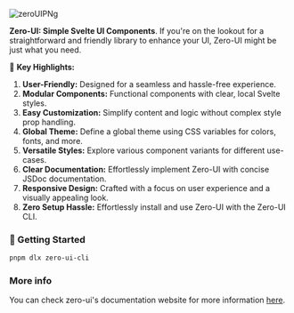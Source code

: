 ![zeroUIPNg](/images/zeroUI.png)

**Zero-UI: Simple Svelte UI Components**. If you're on the lookout for a straightforward and friendly library to enhance your UI, Zero-UI might be just what you need.

🔑 **Key Highlights:**

1. **User-Friendly:** Designed for a seamless and hassle-free experience.
2. **Modular Components:** Functional components with clear, local Svelte styles.
3. **Easy Customization:** Simplify content and logic without complex style prop handling.
4. **Global Theme:** Define a global theme using CSS variables for colors, fonts, and more.
5. **Versatile Styles:** Explore various component variants for different use-cases.
6. **Clear Documentation:** Effortlessly implement Zero-UI with concise JSDoc documentation.
7. **Responsive Design:** Crafted with a focus on user experience and a visually appealing look.
8. **Zero Setup Hassle:** Effortlessly install and use Zero-UI with the Zero-UI CLI.

### 🚀 Getting Started

```bash
pnpm dlx zero-ui-cli
```

### More info

You can check zero-ui's documentation website for more information [here](https://zero-ui.vercel.app/).
